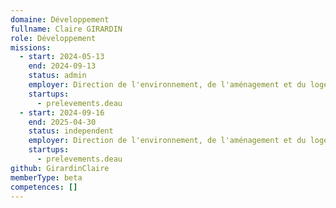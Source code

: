 ```yaml
---
domaine: Développement
fullname: Claire GIRARDIN
role: Développement
missions:
  - start: 2024-05-13
    end: 2024-09-13
    status: admin
    employer: Direction de l'environnement, de l'aménagement et du logement de La Réunion
    startups:
      - prelevements.deau
  - start: 2024-09-16
    end: 2025-04-30
    status: independent
    employer: Direction de l'environnement, de l'aménagement et du logement de La Réunion
    startups:
      - prelevements.deau
github: GirardinClaire
memberType: beta
competences: []
---
```

